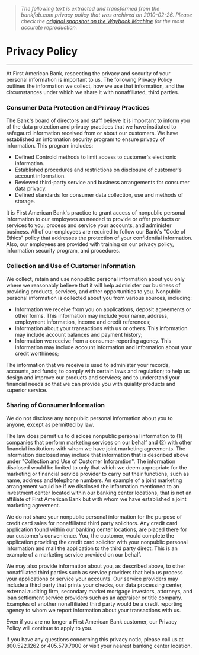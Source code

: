 > *The following text is extracted and transformed from the bankfab.com privacy policy that was archived on 2010-02-26. Please check the [original snapshot on the Wayback Machine](https://web.archive.org/web/20100226012437id_/http%3A//www.bankfab.com/privacypolicy.php) for the most accurate reproduction.*

# Privacy Policy

* * *

At First American Bank, respecting the privacy and security of your personal information is important to us. The following Privacy Policy outlines the information we collect, how we use that information, and the circumstances under which we share it with nonaffiliated, third parties.

  


### Consumer Data Protection and Privacy Practices

The Bank's board of directors and staff believe it is important to inform you of the data protection and privacy practices that we have instituted to safegaurd information received from or about our customers. We have established an information security program to ensure privacy of information. This program includes:  


* Defined Controld methods to limit access to customer's electronic information.
* Established procedures and restrictions on disclosure of customer's account information.
* Reviewed third-party service and business arrangements for consumer data privacy.
* Defined standards for consumer data collection, use and methods of storage.

It is First American Bank's practice to grant access of nonpublic personal information to our employees as needed to provide or offer products or services to you, process and service your accounts, and administer business. All of our employees are required to follow our Bank's "Code of Ethics" policy that addresses the protection of your confidential information. Also, our employees are provided with training on our privacy policy, information security program, and procedures.

  


### Collection and Use of Customer Information

We collect, retain and use nonpublic personal information about you only where we reasonably believe that it will help administer our business of providing products, services, and other opportunities to you. Nonpublic personal information is collected about you from various sources, including: 

* Information we receive from you on applications, deposit agreements or other forms. This information may include your name, address, employment information, income and credit references;
* Information about your transactions with us or others. This information may include account balances and payment history;
* Information we receive from a consumer-reporting agency. This information may include account information and information about your credit worthiness;
  


The information that we receive is used to administer your records, accounts, and funds; to comply with certain laws and regulation; to help us design and improve our products and services; and to understand your financial needs so that we can provide you with quiality products and superior service.

  


### Sharing of Consumer Information

We do not disclose any nonpublic personal information about you to anyone, except as permitted by law.

The law does permit us to disclose nonpublic personal information to (1) companies that perform marketing services on our behalf and (2) with other financial institutions with whom we have joint marketing agreements. The information disclosed may include that information that is described above under "Collection and Use of Customer Inforamtion". The information disclosed would be limited to only that which we deem appropriate for the marketing or financial service provider to carry out their functions, such as name, address and telephone numbers. An example of a joint marketing arrangement would be if we disclosed the information mentioned to an investment center located within our banking center locations, that is not an affiliate of First American Bank but with whom we have established a joint marketing agreement.

We do not share your nonpublic personal information for the purpose of credit card sales for nonaffiliated third party solicitors. Any credit card application found within our banking center locations, are placed there for our customer's convenience. You, the customer, would complete the application providing the credit card solicitor with your nonpublic personal information and mail the application to the third party direct. This is an example of a marketing service provided on our behalf.

We may also provide information about you, as described above, to other nonaffiliated third parties such as service providers that help us process your applications or service your accounts. Our service providers may include a third party that prints your checks, our data processing center, external auditing firm, secondary market mortgage investors, attorneys, and loan settlement service providers such as an appraiser or title company. Examples of another nonaffiliated third party would be a credit reporting agency to whom we report information about your transactions with us.

Even if you are no longer a First American Bank customer, our Privacy Policy will continue to apply to you.

If you have any questions concerning this privacy notic, please call us at 800.522.1262 or 405.579.7000 or visit your nearest banking center location.
